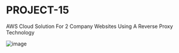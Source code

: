 # PROJECT-15
AWS Cloud Solution For 2 Company Websites Using A Reverse Proxy Technology

![image](https://github.com/bunma0107/PROJECT-15/assets/113097621/f19d61fb-d0b5-4cd5-bb44-8be90726d376)


